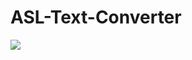 # ASL-Text-Converter

[![](https://www.youtube.com/watch?v=-vWyNparwSA&list=RDMMi1IKnWDecwA&index=6/0.jpg)](https://www.youtube.com/watch?v=-vWyNparwSA&list=RDMMi1IKnWDecwA&index=6 "Click to play")
